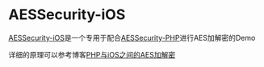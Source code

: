 # AESSecurity-iOS

[AESSecurity-iOS](https://github.com/luzhiyongGit/AESSecurity-iOS)是一个专用于配合[AESSecurity-PHP](https://github.com/luzhiyongGit/AESSecurity-PHP)进行AES加解密的Demo

详细的原理可以参考博客[PHP与iOS之间的AES加解密](http://blog.ileafly.com/2017/03/06/PHP与iOS之间的AES加解密/)

